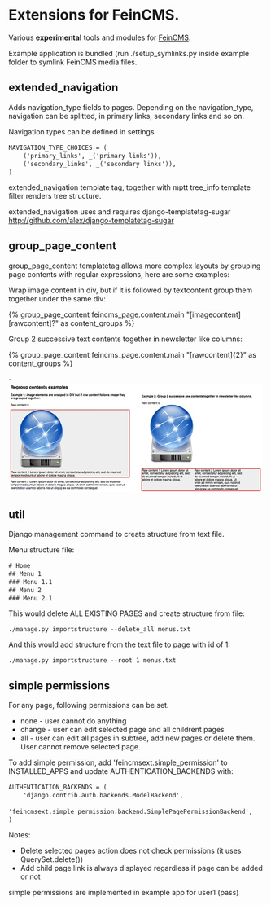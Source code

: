 Extensions for FeinCMS.
=======================

Various **experimental** tools and modules for [FeinCMS](http://github.com/matthiask/feincms).

Example application is bundled (run ./setup_symlinks.py inside example folder to symlink FeinCMS media files.

extended_navigation
-------------------

Adds navigation_type fields to pages.
Depending on the navigation_type, navigation can be splitted, in primary links, secondary links and so on.

Navigation types can be defined in settings

	NAVIGATION_TYPE_CHOICES = (
	    ('primary_links', _('primary links')),
	    ('secondary_links', _('secondary links')),
	)

extended_navigation template tag, together with mptt tree_info template filter renders tree structure.

extended_navigation uses and requires django-templatetag-sugar
http://github.com/alex/django-templatetag-sugar

group_page_content
------------------

group_page_content templatetag allows more complex layouts by grouping page contents with regular expressions, here are some examples:

Wrap image content in div, but if it is followed by textcontent group them together under the same div:

  {% group_page_content feincms_page.content.main "[imagecontent][rawcontent]?" as content_groups %}

Group 2 successive text contents together in newsletter like columns:

  {% group_page_content feincms_page.content.main "[rawcontent]{2}" as content_groups %}
  
-![group_page_content screenshot](http://github.com/bmihelac/feincms-feincmsext/raw/master/example/media/regroup-content-example.jpg)


util
----

Django management command to create structure from text file.

Menu structure file:

	# Home
	## Menu 1
	### Menu 1.1
	## Menu 2
	### Menu 2.1

This would delete ALL EXISTING PAGES and create structure from file:

	./manage.py importstructure --delete_all menus.txt
	
And this would add structure from the text file to page with id of 1:

	./manage.py importstructure --root 1 menus.txt

simple permissions
------------------

For any page, following permissions can be set.

* none - user cannot do anything
* change - user can edit selected page and all childrent pages
* all - user can edit all pages in subtree, add new pages or delete them. User cannot remove selected page.

To add simple permission, add 'feincmsext.simple_permission' to INSTALLED_APPS and update AUTHENTICATION_BACKENDS with:

    AUTHENTICATION_BACKENDS = (
        'django.contrib.auth.backends.ModelBackend',
        'feincmsext.simple_permission.backend.SimplePagePermissionBackend',
    )

Notes:
* Delete selected pages action does not check permissions (it uses QuerySet.delete())
* Add child page link is always displayed regardless if page can be added or not

simple permissions are implemented in example app for user1 (pass)
